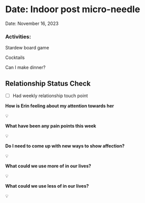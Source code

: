 # Date: Indoor post micro-needle

Date: November 16, 2023

### Activities:

Stardew board game

Cocktails

Can I make dinner?

## Relationship Status Check

- [ ]  Had weekly relationship touch point

**How is Erin feeling about my attention towards her**

<aside>
💡

</aside>

**What have been any pain points this week**

<aside>
💡

</aside>

**Do I need to come up with new ways to show affection?**

<aside>
💡

</aside>

**What could we use more of in our lives?**

<aside>
💡

</aside>

**What could we use less of in our lives?**

<aside>
💡

</aside>
